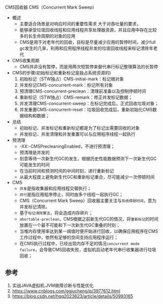 CMS回收器
CMS（Concurrent Mark Sweep）

* 概述
  * 主要适合场景是对响应时间的重要性需求 大于对吞吐量的要求，
  * 能够承受垃圾回收线程和应用线程共享处理器资源，并且应用中存在比较多的长生命周期的对象的应用
  * CMS是用于对老年代的回收，目标是尽量减少应用的暂停时间，减少full gc发生的几率，利用和应用程序线程并发的垃圾回收线程来标记清除年老代
* CMS收集周期
  * CMS并非没有暂停，而是用两次短暂停来替代串行标记整理算法的长暂停
* CMS的步骤(初始标记和重新标记是独占系统资源的)
  1. 初始标记（STW独占）CMS-initial-mark：标记根对象
  2. 并发标记CMS-concurrent-mark：标记所有对象
  3. 预清理CMS-concurrent-preclean：清理前准备以及控制停顿时间
  4. 重新标记（STW独占）CMS-remark：修正并发标记数据；
  5. 并发清理CMS-concurrent-sweep：在标记完成后，正式回收垃圾对象；
  6. 并发重置CMS-concurrent-reset：垃圾回收完成后，重新初始化CMS数据结构和数据；
* 总结
  * 初始标记、并发标记和重新标记都是为了标记出需要回收的对象
  * 并发标记、并发清理和并发重置可以与应用程序线程一起执行
* 预清理
  * -XX:-CMSPrecleaningEnabled，不进行预清理；
  * 预清理是并发的
  * 刻意等待一次新生代GC的发生，根据历史性能数据预测下一次新生代GC可能发生的时间
  * 在当前时间和预测时间的中间时刻，进行重新标记
  * 从最大程度上避免新生代GC和重新标记重合，尽可能减少一次停顿时间
* CMS
  * `并发`是指收集器和应用线程交替执行；
  * `并行`是指应用程序停止，同时由多个线程一起执行GC；
  * CMS（Concurrent Mark Sweep）回收器主要关注与`系统停顿时间`，意为并发标记清除。
  * 基于`标记清除算法`，将会造成内存碎片；
  * `abortable-preclean`，CMS根据之前新生代GC的情况，将`重新标记`的时间放置在一个最不可能和下一次新生代GC重叠的时刻；
  * 当堆内存使用率达到某一阈值时便开始进行回收，以确保应用程序在CMS工作过程中，依然有足够的空间支持应用程序运行；
  * 在CMS执行过程中，已经出现内存不足的情况`concurrent mode failure`，会导致CMS回收失败，虚拟机启动老年代串行收集器进行垃圾回收；

## 参考

1. 实战JAVA虚拟机.JVM故障诊断与性能优化
2. https://www.cnblogs.com/ggjucheng/p/3977612.html
3. https://blog.csdn.net/hqq2023623/article/details/50993165
